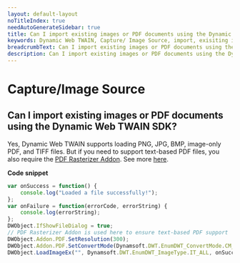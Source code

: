 ```yaml
---
layout: default-layout
noTitleIndex: true
needAutoGenerateSidebar: true
title: Can I import existing images or PDF documents using the Dynamic Web TWAIN SDK?
keywords: Dynamic Web TWAIN, Capture/ Image Source, import, exisiting images
breadcrumbText: Can I import existing images or PDF documents using the Dynamic Web TWAIN SDK?
description: Can I import existing images or PDF documents using the Dynamic Web TWAIN SDK?
---
```


# Capture/Image Source

## Can I import existing images or PDF documents using the Dynamic Web TWAIN SDK?

Yes, Dynamic Web TWAIN supports loading PNG, JPG, BMP, image-only PDF, and TIFF files. But if you need to support text-based PDF files, you also require the <a href="https://www.dynamsoft.com/web-twain/pdf-to-image-javascript/" target="_blank">PDF Rasterizer Addon</a>. See more <a href="https://www.dynamsoft.com/web-twain/docs-archive/v17.2.1/indepth/features/pdf.html#input" target="_blank">here</a>.

**Code snippet**

```javascript
var onSuccess = function() {
    console.log("Loaded a file successfully!");
};
var onFailure = function(errorCode, errorString) {
    console.log(errorString);
};
DWObject.IfShowFileDialog = true;
// PDF Rasterizer Addon is used here to ensure text-based PDF support
DWObject.Addon.PDF.SetResolution(300);
DWObject.Addon.PDF.SetConvertMode(Dynamsoft.DWT.EnumDWT_ConvertMode.CM_RENDERALL);
DWObject.LoadImageEx("", Dynamsoft.DWT.EnumDWT_ImageType.IT_ALL, onSuccess, onFailure);
```
